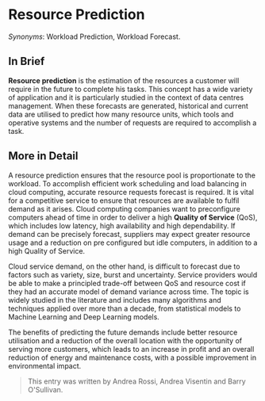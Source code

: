 # Resource Prediction

*Synonyms*: Workload Prediction, Workload Forecast.

## In Brief

**Resource prediction** is the estimation of the resources a customer will require in the future to complete his tasks.  This concept has a wide variety of application and it is particularly studied in the context of data centres management. When these forecasts are generated, historical and current data are utilised to predict how many resource units, which tools and operative systems and the number of requests are required to accomplish a task.


## More in Detail

A resource prediction ensures that the resource pool is proportionate to the workload. To accomplish efficient work scheduling and load balancing in cloud computing, accurate resource requests forecast is required. It is vital for a competitive service to ensure that resources are available to fulfil demand as it arises. Cloud computing companies want to preconfigure computers ahead of time in order to deliver a high **Quality of Service** (QoS), which includes low latency, high availability and high dependability. If demand can be precisely forecast, suppliers may expect greater resource usage and a reduction on pre configured but idle computers, in addition to a high Quality of Service. 

Cloud service demand, on the other hand, is difficult to forecast due to factors such as variety, size, burst and uncertainty. Service providers would be able to make a principled trade-off between QoS and resource cost if they had an accurate model of demand variance across time. The topic is widely studied in the literature and includes many algorithms and techniques applied over more than a decade, from statistical models to Machine Learning and Deep Learning models.

 The benefits of predicting the future demands include better resource utilisation and a reduction of the overall location with the opportunity of serving more customers, which leads to an increase in profit and an overall reduction of energy and maintenance costs, with a possible improvement in environmental impact.


> This entry was written by Andrea Rossi, Andrea Visentin and Barry O'Sullivan.


